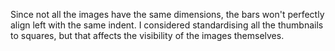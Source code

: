 Since not all the images have the same dimensions, the bars won't perfectly align left with the same indent.
I considered standardising all the thumbnails to squares, but that affects the visibility of the images themselves.